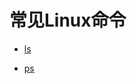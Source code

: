 # 常见Linux命令

* [ls](https://github.com/geekist/developer_guide/blob/main/operationsystem/linux/ls.md)


* [ps](./ps.md)

